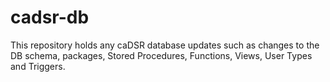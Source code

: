 cadsr-db
========

This repository holds any caDSR database updates such as changes to the DB schema, packages, Stored Procedures, Functions, Views, User Types and Triggers.
